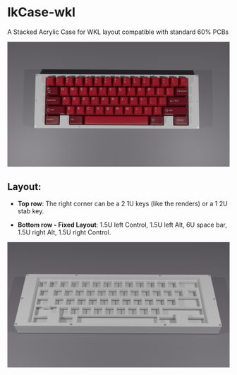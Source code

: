# IkCase-wkl

A Stacked Acrylic Case for WKL layout compatible with standard 60% PCBs

![IkCase-wkl](./renders/3.png)

## Layout:

- **Top row**: The right corner can be a 2 1U keys (like the renders) or a 1 2U stab key.

- **Bottom row - Fixed Layout**: 1.5U left Control, 1.5U left Alt, 6U space bar, 1.5U right Alt, 1.5U right Control.

![IkCase-wkl](./renders/5.png)
